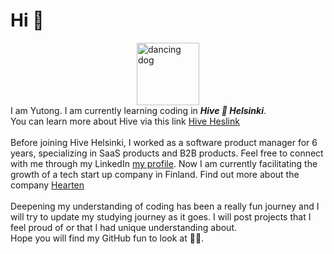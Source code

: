# Hi 👋
<img style="display: block; margin: auto;" 
     alt="dancing dog" 
      width="100" 
      src="https://media2.giphy.com/media/v1.Y2lkPTc5MGI3NjExeTF4b2puajE1ZnRsanVna3RhYTFwcjA0Z2RoNHBndXpzNjhmMTU0ciZlcD12MV9pbnRlcm5hbF9naWZfYnlfaWQmY3Q9Zw/5AHtj2UbniPlKqw11Y/giphy.gif">
I am Yutong. I am currently learning coding in ***Hive 🐝 Helsinki***. \
You can learn more about Hive via this link [Hive Heslink](https://www.hive.fi/en/)\
\
Before joining Hive Helsinki, I worked as a software product manager for 6 years, specializing in SaaS products and B2B products.  Feel free to connect with me through my LinkedIn  [my profile](www.linkedin.com/in/yutongdeng). Now I am currently facilitating the growth of a tech start up company in Finland. Find out more about the company [Hearten](https://heartenapp.ai/) \
\
Deepening my understanding of coding has been a really fun journey and I will try to update my studying journey as it goes. I will post projects that I feel proud of or that I had unique understanding about. \
Hope you will find my GitHub fun to look at 🙋‍♀️.


